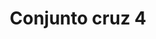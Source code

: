 ---
title: Conjunto cruz 4
date: 
draft: false

# descripcion
description : Conjunto de cadena y dije con detalle en microcubic en plata 925. Largo de cadena 40, 45 o 50 cm a elección.

materials: Plata 925

color: 

dimensions: 

code: 06-26-0826

type: "Conjuntos"

categories: []

price: $5.820,00

price_eftvo: $4.950,00

# Images
# first image will be shown in the product page
images:
  # - image: "images/path_to_image"
  # La ubicacion de las imagenes es imagenes/Conjuntos/Conjuntos.Cadena y Dije/06-26-0826-conjunto-cruz-4
  - image: "./images/conjuntos/cadena_y_dije/06-26-0826-conjunto-cruz-4.jpg"
---